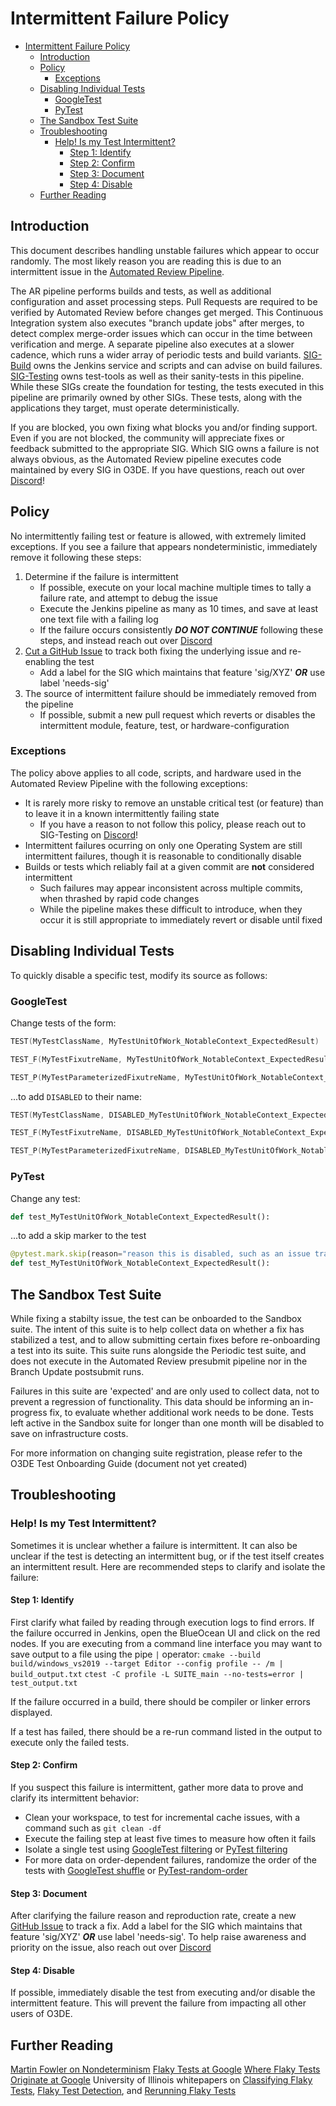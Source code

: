 # Intermittent Failure Policy

- [Intermittent Failure Policy](#intermittent-failure-policy)
  - [Introduction](#introduction)
  - [Policy](#policy)
    - [Exceptions](#exceptions)
  - [Disabling Individual Tests](#disabling-individual-tests)
    - [GoogleTest](#googletest)
    - [PyTest](#pytest)
  - [The Sandbox Test Suite](#the-sandbox-test-suite)
  - [Troubleshooting](#troubleshooting)
    - [Help! Is my Test Intermittent?](#help-is-my-test-intermittent)
      - [Step 1: Identify](#step-1-identify)
      - [Step 2: Confirm](#step-2-confirm)
      - [Step 3: Document](#step-3-document)
      - [Step 4: Disable](#step-4-disable)
  - [Further Reading](#further-reading)

## Introduction

This document describes handling unstable failures which appear to occur randomly. The most likely reason you are reading this is due to an intermittent issue in the [Automated Review Pipeline](https://jenkins.build.o3de.org/job/O3DE/).

The AR pipeline performs builds and tests, as well as additional configuration and asset processing steps. Pull Requests are required to be verified by Automated Review before changes get merged. This Continuous Integration system also executes "branch update jobs" after merges, to detect complex merge-order issues which can occur in the time between verification and merge. A separate pipeline also executes at a slower cadence, which runs a wider array of periodic tests and build variants. [SIG-Build](https://github.com/o3de/sig-build/) owns the Jenkins service and scripts and can advise on build failures. [SIG-Testing](https://github.com/o3de/sig-build/) owns test-tools as well as their sanity-tests in this pipeline. While these SIGs create the foundation for testing, the tests executed in this pipeline are primarily owned by other SIGs. These tests, along with the applications they target, must operate deterministically.

If you are blocked, you own fixing what blocks you and/or finding support. Even if you are not blocked, the community will appreciate fixes or feedback submitted to the appropriate SIG. Which SIG owns a failure is not always obvious, as the Automated Review pipeline executes code maintained by every SIG in O3DE. If you have questions, reach out over [Discord](https://discord.gg/p3padwr58u)!

## Policy

No intermittently failing test or feature is allowed, with extremely limited exceptions. If you see a failure that appears nondeterministic, immediately remove it following these steps:

1. Determine if the failure is intermittent
   - If possible, execute on your local machine multiple times to tally a failure rate, and attempt to debug the issue
   - Execute the Jenkins pipeline as many as 10 times, and save at least one text file with a failing log
   - If the failure occurs consistently ***DO NOT CONTINUE*** following these steps, and instead reach out over [Discord](https://discord.gg/p3padwr58u)
2. [Cut a GitHub Issue](https://github.com/o3de/o3de/issues/new/choose) to track both fixing the underlying issue and re-enabling the test
   - Add a label for the SIG which maintains that feature 'sig/XYZ' ***OR*** use label 'needs-sig'
3. The source of intermittent failure should be immediately removed from the pipeline
   - If possible, submit a new pull request which reverts or disables the intermittent module, feature, test, or hardware-configuration

### Exceptions

The policy above applies to all code, scripts, and hardware used in the Automated Review Pipeline with the following exceptions:

- It is rarely more risky to remove an unstable critical test (or feature) than to leave it in a known intermittently failing state
  - If you have a reason to not follow this policy, please reach out to SIG-Testing on [Discord](https://discord.gg/p3padwr58u)!
- Intermittent failures ocurring on only one Operating System are still intermittent failures, though it is reasonable to conditionally disable
- Builds or tests which reliably fail at a given commit are **not** considered intermittent
  - Such failures may appear inconsistent across multiple commits, when thrashed by rapid code changes
  - While the pipeline makes these difficult to introduce, when they occur it is still appropriate to immediately revert or disable until fixed

## Disabling Individual Tests

To quickly disable a specific test, modify its source as follows:

### GoogleTest

Change tests of the form:

```cpp
TEST(MyTestClassName, MyTestUnitOfWork_NotableContext_ExpectedResult)

TEST_F(MyTestFixutreName, MyTestUnitOfWork_NotableContext_ExpectedResult)

TEST_P(MyTestParameterizedFixutreName, MyTestUnitOfWork_NotableContext_ExpectedResult)
```

...to add `DISABLED` to their name:

```cpp
TEST(MyTestClassName, DISABLED_MyTestUnitOfWork_NotableContext_ExpectedResult)

TEST_F(MyTestFixutreName, DISABLED_MyTestUnitOfWork_NotableContext_ExpectedResult)

TEST_P(MyTestParameterizedFixutreName, DISABLED_MyTestUnitOfWork_NotableContext_ExpectedResult)
```

### PyTest

Change any test:

```python
def test_MyTestUnitOfWork_NotableContext_ExpectedResult():
```

...to add a skip marker to the test

```python
@pytest.mark.skip(reason="reason this is disabled, such as an issue tracked in GitHub")
def test_MyTestUnitOfWork_NotableContext_ExpectedResult():
```

## The Sandbox Test Suite

While fixing a stabilty issue, the test can be onboarded to the Sandbox suite. The intent of this suite is to help collect data on whether a fix has stabilized a test, and to allow submitting certain fixes before re-onboarding a test into its suite. This suite runs alongside the Periodic test suite, and does not execute in the Automated Review presubmit pipeline nor in the Branch Update postsubmit runs.

Failures in this suite are 'expected' and are only used to collect data, not to prevent a regression of functionality. This data should be informing an in-progress fix, to evaluate whether additional work needs to be done. Tests left active in the Sandbox suite for longer than one month will be disabled to save on infrastructure costs.

For more information on changing suite registration, please refer to the O3DE Test Onboarding Guide (document not yet created)

## Troubleshooting

### Help! Is my Test Intermittent?

Sometimes it is unclear whether a failure is intermittent. It can also be unclear if the test is detecting an intermittent bug, or if the test itself creates an intermittent result. Here are recommended steps to clarify and isolate the failure:

#### Step 1: Identify

First clarify what failed by reading through execution logs to find errors. If the failure occurred in Jenkins, open the BlueOcean UI and click on the red nodes. If you are executing from a command line interface you may want to save output to a file using the pipe `|` operator:
`cmake --build build/windows_vs2019 --target Editor --config profile -- /m | build_output.txt`
`ctest -C profile -L SUITE_main --no-tests=error | test_output.txt`

If the failure occurred in a build, there should be compiler or linker errors displayed.

If a test has failed, there should be a re-run command listed in the output to execute only the failed tests.

#### Step 2: Confirm

If you suspect this failure is intermittent, gather more data to prove and clarify its intermittent behavior:

- Clean your workspace, to test for incremental cache issues, with a command such as `git clean -df`
- Execute the failing step at least five times to measure how often it fails
- Isolate a single test using [GoogleTest filtering](https://github.com/google/googletest/blob/master/docs/advanced.md#running-a-subset-of-the-tests) or [PyTest filtering](https://docs.pytest.org/en/6.2.x/usage.html#specifying-tests-selecting-tests)
- For more data on order-dependent failures, randomize the order of the tests with [GoogleTest shuffle](https://github.com/google/googletest/blob/master/docs/advanced.md#shuffling-the-tests) or [PyTest-random-order](https://github.com/jbasko/pytest-random-order)

#### Step 3: Document

After clarifying the failure reason and reproduction rate, create a new [GitHub Issue](https://github.com/o3de/o3de/issues/new/choose) to track a fix. Add a label for the SIG which maintains that feature 'sig/XYZ' ***OR*** use label 'needs-sig'. To help raise awareness and priority on the issue, also reach out over [Discord](https://discord.gg/p3padwr58u)

#### Step 4: Disable

If possible, immediately disable the test from executing and/or disable the intermittent feature. This will prevent the failure from impacting all other users of O3DE.

## Further Reading

[Martin Fowler on Nondeterminism](https://martinfowler.com/articles/nonDeterminism.html)
[Flaky Tests at Google](https://testing.googleblog.com/2016/05/flaky-tests-at-google-and-how-we.html)
[Where Flaky Tests Originate at Google](https://testing.googleblog.com/2017/04/where-do-our-flaky-tests-come-from.html)
University of Illinois whitepapers on [Classifying Flaky Tests](http://mir.cs.illinois.edu/marinov/publications/LuoETAL14FlakyTestsAnalysis.pdf), [Flaky Test Detection](http://mir.cs.illinois.edu/marinov/publications/LamETAL20LongitudinalFlakyTests.pdf), and [Rerunning Flaky Tests](http://mir.cs.illinois.edu/marinov/publications/LamETAL20ManyFlakyTestsAreNDOD.pdf)
